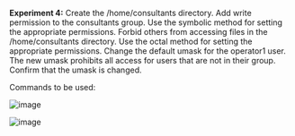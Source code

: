 **Experiment 4:** Create the /home/consultants directory.
Add write permission to the consultants group. Use the
symbolic method for setting the appropriate permissions.
Forbid others from accessing files in
the /home/consultants directory. Use the octal method for
setting the appropriate permissions.
Change the default umask for the operator1 user. The new
umask prohibits all access for users that are not in their
group. Confirm that the umask is changed.

Commands to be used:

![image](https://github.com/user-attachments/assets/c565d850-778b-4521-8ee3-7af1c2043630)


![image](https://github.com/user-attachments/assets/4ed06ce9-ecc0-4934-8678-60bc5738113b)
